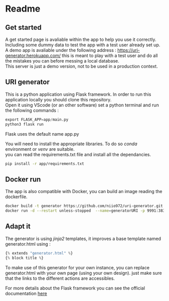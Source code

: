 # Readme  

## Get started  

A get started page is avaliable within the app to help you use it correctly. Including some dummy data to test the app with a test user already set up.
A demo app is avaliable under the following address : https://uri-generator.herokuapp.com/ this is meant to play with a test user and do all the mistakes you can before messing a local database.  
This server is just a demo version, not to be used in a production context.

## URI generator  

This is a python application using Flask framework.
In order to run this application locally you should clone this repository.  
Open it using VScode (or an other software) set a python terminal and run the following commands :  

``` python
export FLASK_APP=app/main.py
python3 flask run
```

Flask uses the default name app.py

You will need to install the appropriate libraries. To do so *conda* environment or *venv* are suitable.  
you can read the requirements.txt file and install all the dependancies.  

 ``` bash
 pip install -r app/requirements.txt
 ```

## Docker run

The app is also compatible with Docker, you can build an image reading the dockerfile.

``` bash
docker build -t generator https://github.com/niio972/uri-generator.git
docker run -d --restart unless-stopped  --name=generatorURI -p 9991:3838 generator
```

## Adapt it  

The generator is using *jinja2* templates, it improves a base template named generator.html using :  

```python
{% extends "generator.html" %}
{% block title %}
```

To make use of this generator for your own instance, you can replace generator.html with your own page (using your own design). just make sure that the links to the different actions are accessibles.

For more details about the Flask framework you can see the official documentation [here](https://flask.palletsprojects.com/en/1.1.x/)  

